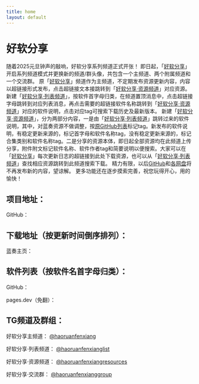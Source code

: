 ```yaml
---
title: home
layout: default
---
```


# 好软分享

随着2025元旦钟声的敲响，好软分享系列频道正式开张！
即日起，「[好软分享](https://t.me/haoruanfenxiang)」开启系列频道模式并更换新的频道/群头像，共包含一个主频道、两个附属频道和一个交流群。
原「[好软分享](https://t.me/haoruanfenxiang)」频道作为主频道，不定期发布资源更新内容，内容以超链接形式发布，点击超链接文本接跳转到「[好软分享·资源频道](https://t.me/haoruanfenxiangresources)」对应资源。
新建「[好软分享·列表频道](https://t.me/haoruanfenxianglist)」，按软件首字母归类，在频道置顶消息中，点击超链接字母跳转到对应列表消息，再点击需要的超链接软件名称跳转到「[好软分享·资源频道](https://t.me/haoruanfenxiangresources)」对应的软件说明，点击对应tag可搜索下载历史及最新版本。
新建「[好软分享·资源频道](https://t.me/haoruanfenxiangresources)」，分为两部分内容，一是由「[好软分享·列表频道](https://t.me/haoruanfenxianglist)」跳转过来的软件说明，其中，对蓝奏资源不做调整，按[原GitHub列表](https://github.com/yoyodadada/haoruanfenxiang/blob/master/List.md)标记tag。新发布的软件说明，有稳定更新来源的，标记首字母和软件名称tag，没有稳定更新来源的，标记合集类别和软件名称tag。二是分享的资源本体，即日起全部资源均在此频道上传分享，附件附文标记软件名称、软件作者tag和简要说明以便搜索。大家可以在「[好软分享](https://t.me/haoruanfenxiang)」每次更新日志的超链接到此处下载资源，也可以从「[好软分享·列表频道](https://t.me/haoruanfenxianglist)」查找相应资源跳转到此频道搜索下载。
精力有限，以后[GitHub](https://github.com/yoyodadada/haoruanfenxiang)和[各网盘](https://github.com/yoyodadada/haoruanfenxiang/blob/master/List.md)将不再发布新的内容，望谅解。
更多功能还在逐步摸索完善，祝您玩得开心，用的愉快！

## 项目地址：

GitHub：

## 下载地址（按更新时间倒序排列）：

蓝奏主页：

## 软件列表（按软件名首字母归类）：

GitHub：

pages.dev（免翻）：

## TG频道及群组：

好软分享主频道： [@haoruanfenxiang](https://t.me/haoruanfenxiang)

好软分享·列表频道： [@haoruanfenxianglist](https://t.me/haoruanfenxianglist)

好软分享·资源频道： [@haoruanfenxiangresources](https://t.me/haoruanfenxiangresources)

好软分享·交流群： [@haoruanfenxianggroup](https://t.me/haoruanfenxianggroup)